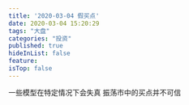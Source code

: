 ```yaml
---
title: '2020-03-04 假买点'
date: 2020-03-04 15:20:29
tags: "大盘"
categories: "投资"
published: true
hideInList: false
feature: 
isTop: false
---
```

一些模型在特定情况下会失真
振荡市中的买点并不可信
<!-- more -->
